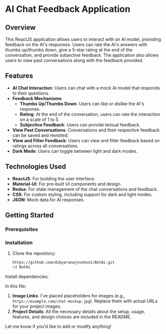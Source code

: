 # AI Chat Feedback Application

## Overview

This ReactJS application allows users to interact with an AI model, providing feedback on the AI's responses. Users can rate the AI's answers with thumbs up/thumbs down, give a 5-star rating at the end of the conversation, and provide subjective feedback. The application also allows users to view past conversations along with the feedback provided.

## Features

- **AI Chat Interaction**: Users can chat with a mock AI model that responds to their questions.
- **Feedback Mechanisms**:
  - **Thumbs Up/Thumbs Down**: Users can like or dislike the AI's response.
  - **Rating**: At the end of the conversation, users can rate the interaction on a scale of 1 to 5.
  - **Subjective Feedback**: Users can provide textual feedback.
- **View Past Conversations**: Conversations and their respective feedback can be saved and revisited.
- **View and Filter Feedback**: Users can view and filter feedback based on ratings across all conversations.
- **Dark Mode**: Users can toggle between light and dark modes.

## Technologies Used

- **ReactJS**: For building the user interface.
- **Material-UI**: For pre-built UI components and design.
- **Redux**: For state management of the chat conversations and feedback.
- **CSS**: For custom styling, including support for dark and light modes.
- **JSON**: Mock data for AI responses.

## Getting Started

### Prerequisites

### Installation

1. Clone the repository:
   ```bash
   https://github.com/dibyaranajnsahoo1/BotAi.git
   cd BotAi
Install dependencies:


In this file:

1. **Image Links**: I've placed placeholders for images (e.g., `https://example.com/chat-mockup.jpg`). Replace them with actual URLs for your project images.
2. **Project Details**: All the necessary details about the setup, usage, features, and design choices are included in the README.

Let me know if you'd like to add or modify anything!
